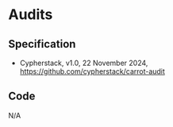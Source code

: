 # Audits

## Specification

* Cypherstack, v1.0, 22 November 2024, https://github.com/cypherstack/carrot-audit

## Code

N/A

